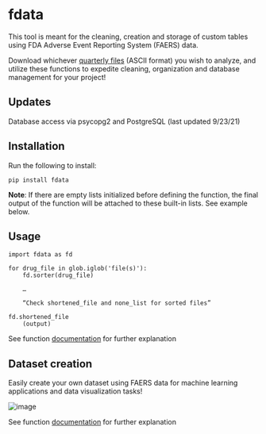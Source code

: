 # fdata

This tool is meant for the cleaning, creation and storage of custom tables using FDA Adverse Event Reporting System (FAERS) data.

Download whichever [quarterly files](https://fis.fda.gov/extensions/FPD-QDE-FAERS/FPD-QDE-FAERS.html) (ASCII format) you wish to analyze, and utilize these functions to expedite cleaning, organization and database management for your project!

## **Updates**

Database access via psycopg2 and PostgreSQL (last updated 9/23/21)

## **Installation**

Run the following to install:
```
pip install fdata
```
**Note**: If there are empty lists initialized before defining the function, the final output of the function will be attached to these built-in lists. See example below.


## **Usage**
```
import fdata as fd

for drug_file in glob.iglob('file(s)'):
	fd.sorter(drug_file)

	…

	“Check shortened_file and none_list for sorted files”

fd.shortened_file
    (output)
```

See function [documentation](https://github.com/G-Sprouts/FDA_sae/blob/sprout/docs.ipynb) for further explanation

## Dataset creation

Easily create your own dataset using FAERS data for machine learning applications and data visualization tasks! 

![image](https://user-images.githubusercontent.com/66538374/129272912-d6f5af3b-c50d-4c41-84ae-69104c14de6b.png)


See function [documentation](https://github.com/G-Sprouts/FDA_sae/blob/sprout/docs.ipynb) for further explanation
